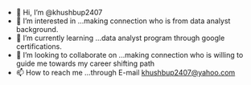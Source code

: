 - 👋 Hi, I’m @khushbup2407
- 👀 I’m interested in ...making connection who is from data analyst background.
- 🌱 I’m currently learning ...data analyst program through google certifications.
- 💞️ I’m looking to collaborate on ...making connection who is willing to guide me towards my career shifting path
- 📫 How to reach me ...through E-mail khushbup2407@yahoo.com 

<!---
khushbup2407/khushbup2407 is a ✨ special ✨ repository because its `README.md` (this file) appears on your GitHub profile.
You can click the Preview link to take a look at your changes.
--->
